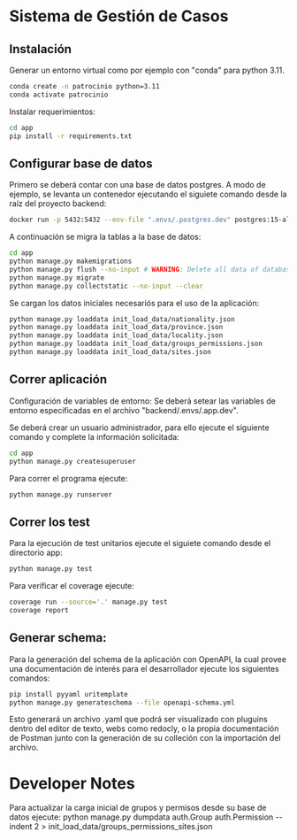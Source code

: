 # Sistema de Gestión de Casos


## Instalación
Generar un entorno virtual como por ejemplo con "conda" para python 3.11.

```bash
conda create -n patrocinio python=3.11
conda activate patrocinio
```

Instalar requerimientos:
```bash
cd app
pip install -r requirements.txt
```
## Configurar base de datos
Primero se deberá contar con una base de datos postgres.
A modo de ejemplo, se levanta un contenedor ejecutando el siguiete comando desde la raíz del proyecto backend:
```bash
docker run -p 5432:5432 --env-file ".envs/.postgres.dev" postgres:15-alpine
```
A continuación se migra la tablas a la base de datos:
```bash
cd app
python manage.py makemigrations 
python manage.py flush --no-input # WARNING: Delete all data of database
python manage.py migrate
python manage.py collectstatic --no-input --clear
```

Se cargan los datos iniciales necesariós para el uso de la aplicación:
```bash
python manage.py loaddata init_load_data/nationality.json
python manage.py loaddata init_load_data/province.json
python manage.py loaddata init_load_data/locality.json
python manage.py loaddata init_load_data/groups_permissions.json
python manage.py loaddata init_load_data/sites.json
```

## Correr aplicación
Configuración de variables de entorno:
Se deberá setear las variables de entorno especificadas en el archivo "backend/.envs/.app.dev".

Se deberá crear un usuario administrador, para ello ejecute el siguiente comando y complete la información solicitada:
```bash
cd app
python manage.py createsuperuser
```

Para correr el programa ejecute:
```bash
python manage.py runserver
```

## Correr los test
Para la ejecución de test unitarios ejecute el siguiete comando desde el directorio app:
```bash
python manage.py test
```
Para verificar el coverage ejecute:
```bash
coverage run --source='.' manage.py test 
coverage report
```


## Generar schema:
Para la generación del schema de la aplicación con OpenAPI, la cual provee una documentación
de interés para el desarrollador ejecute los siguientes comandos:
```bash
pip install pyyaml uritemplate
python manage.py generateschema --file openapi-schema.yml
```
Esto generará un archivo .yaml que  podrá ser visualizado con pluguins dentro del editor de texto, 
webs como redocly, o la propia documentación de Postman junto con la generación de su colleción con la importación del archivo.

# Developer Notes
Para actualizar la carga inicial de grupos y permisos desde su base de datos ejecute:
python manage.py dumpdata auth.Group auth.Permission --indent 2 > init_load_data/groups_permissions_sites.json
